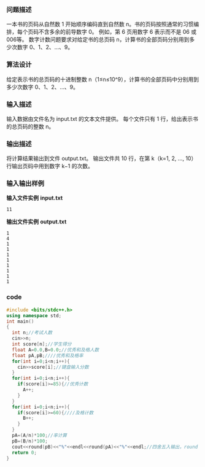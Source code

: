 ### 问题描述

一本书的页码从自然数 1 开始顺序编码直到自然数 n。书的页码按照通常的习惯编排，每个页码不含多余的前导数字 0。
例如，第 6 页用数字 6 表示而不是 06 或 006等。
数字计数问题要求对给定书的总页码 n，计算书的全部页码分别用到多少次数字 0、1、2、…、9。

### 算法设计

给定表示书的总页码的十进制整数 n（1≤n≤10^9），计算书的全部页码中分别用到多少次数字 0、1、2、…、9。

### 输入描述

输入数据由文件名为 input.txt 的文本文件提供。
每个文件只有 1 行，给出表示书的总页码的整数 n。

### 输出描述

将计算结果输出到文件 output.txt。
输出文件共 10 行，在第 k（k=1, 2, …, 10）行输出页码中用到数字 k−1 的次数。

### 输入输出样例
**输入文件实例**
**input.txt**

```
11
```

**输出文件实例**
**output.txt**
```
1 
4 
1 
1 
1 
1 
1 
1 
1 
1 
```

### code
```c++
#include <bits/stdc++.h>
using namespace std;
int main()
{
  int n;//考试人数
  cin>>n;
  int score[n];//学生得分
  float A=0.0,B=0.0;//优秀和及格人数
  float pA,pB;////优秀和及格率
  for(int i=0;i<n;i++){
    cin>>score[i];//键盘输入分数
  }
  for(int i=0;i<n;i++){
    if(score[i]>=85){//优秀计数
      A++;
    }
  }
  for(int i=0;i<n;i++){
    if(score[i]>=60){////及格计数
      B++;
    }
  }
  pA=(A/n)*100;//率计算
  pB=(B/n)*100;
  cout<<round(pB)<<"%"<<endl<<round(pA)<<"%"<<endl;//四舍五入输出，round（）函数，四舍五入到整数。
  return 0;
}
```
